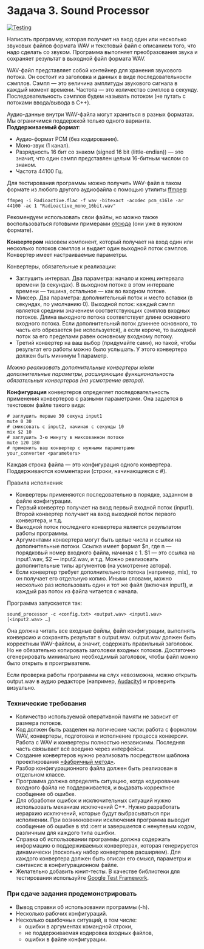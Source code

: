 # Задача 3. Sound Processor

[![Testing](https://github.com/ptrvsrg/NSU-OOP-CXX-Sound-Processor/actions/workflows/cmake.yml/badge.svg)](https://github.com/ptrvsrg/NSU-OOP-CXX-Sound-Processor/actions/workflows/cmake.yml)

Написать программу, которая получает на вход один или несколько звуковых файлов формата WAV и текстовый файл с описанием того, что надо сделать со звуком. Программа выполняет преобразования звука и сохраняет результат в выходной файл формата WAV.

WAV-файл представляет собой контейнер для хранения звукового потока. Он состоит из заголовка и данных в виде последовательности сэмплов. Сэмпл — это величина амплитуды звукового сигнала в каждый момент времени. Частота — это количество сэмплов в секунду. Последовательность сэмплов будем называть потоком (не путать с потоками ввода/вывода в C++).

Аудио-данные внутри WAV-файла могут храниться в разных форматах. Мы ограничимся поддержкой только одного варианта. **Поддерживаемый формат**:

+ Аудио-формат PCM (без кодирования).
+ Моно-звук (1 канал).
+ Разрядность 16 бит со знаком (signed 16 bit (little-endian)) — это значит, что один сэмпл представлен целым 16-битным числом со знаком.
+ Частота 44100 Гц.

Для тестирования программы можно получить WAV-файл в таком формате из любого другого аудиофайла с помощью утилиты [ffmpeg](https://ffmpeg.org/download.html):

    ffmpeg -i Radioactive.flac -f wav -bitexact -acodec pcm_s16le -ar 44100 -ac 1 "Radioactive_mono_16bit.wav"

Рекомендуем использовать свои файлы, но можно также воспользоваться готовыми примерами [отсюда](https://drive.google.com/file/d/1wzvJK09WI7UzXciJLKjWT_w6g4JWruWJ/view?usp=sharing) (они уже в нужном формате).

**Конвертером** назовем компонент, который получает на вход один или несколько потоков сэмплов и выдает один выходной поток сэмплов. Конвертер имеет настраиваемые параметры.

Конвертеры, обязательные к реализации:

+ Заглушить интервал. Два параметра: начало и конец интервала времени (в секундах). В выходном потоке в этом интервале времени — тишина, остальное — как во входном потоке.
+ Миксер. Два параметра: дополнительный поток и место вставки (в секундах, по умолчанию 0). Выходной поток: каждый сэмпл является средним значением соответствующих сэмплов входных потоков. Длина выходного потока соответствует длине основного входного потока. Eсли дополнительный поток длиннее основного, то часть его обрезается (не используется), а если короче, то выходной поток за его пределами равен основному входному потоку.
+ Третий конвертер на ваш выбор (придумайте сами), но такой, чтобы результат его работы можно было услышать. У этого конвертера должен быть минимум 1 параметр.

*Можно реализовать дополнительные конвертеры и/или дополнительные параметры, расширяющие функциональность обязательных конвертеров (на усмотрение автора).*

**Конфигурация** конвертеров определяет последовательность применения конвертеров с разными параметрами. Она задается в текстовом файле такого вида:

    # заглушить первые 30 секунд input1
    mute 0 30
    # смиксовать с input2, начиная с секунды 10
    mix $2 10
    # заглушить 3-ю минуту в миксованном потоке
    mute 120 180
    # применить ваш конвертер с нужными параметрами
    your_converter <parameters>

Каждая строка файла — это конфигурация одного конвертера. Поддерживаются комментарии (строки, начинающиеся с #).

Правила исполнения:
+ Конвертеры применяются последовательно в порядке, заданном в файле конфигурации.
+ Первый конвертер получает на вход первый входной поток (input1). Второй конвертер получает на вход выходной поток первого конвертера, и т.д.
+ Выходной поток последнего конвертера является результатом работы программы.
+ Аргументами конвертера могут быть целые числа и ссылки на дополнительные потоки. Ссылка имеет формат $n, где n — порядковый номер входного файла, начиная с 1. $1 — это ссылка на input1.wav, $2 — input2.wav, и т.д. Можно реализовать дополнительные типы аргументов (на усмотрение автора).
+ Если конвертер требует дополнительного потока (например, mix), то он получает его отдельную копию. Иными словами, можно несколько раз использовать один и тот же файл (включая input1), и каждый раз поток из файла читается с начала.

Программа запускается так:

    sound_processor -c <config.txt> <output.wav> <input1.wav> [<input2.wav> …]

Она должна читать все входные файлы, файл конфигурации, выполнять конверсию и сохранять результат в output.wav. output.wav должен быть корректным WAV-файлом, а значит, содержать правильный заголовок. Но не обязательно копировать заголовки входных потоков. Достаточно сгенерировать минимально необходимый заголовок, чтобы файл можно было открыть в проигрывателе.

Если проверка работы программы на слух невозможна, можно открыть output.wav в аудио редакторе (например, [Audacity](https://www.audacityteam.org)) и проверить визуально.

### Технические требования
+ Количество используемой оперативной памяти не зависит от размера потоков. 
+ Код должен быть разделен на логические части: работа с форматом WAV, конвертеры, подготовка и исполнение процесса конверсии. Работа с WAV и конвертеры полностью независимы. Последняя часть связывает всё воедино через интерфейсы.
+ Создание конвертеров нужно реализовать посредством шаблона проектирования [«фабричный метод»](https://ru.wikipedia.org/wiki/%D0%A4%D0%B0%D0%B1%D1%80%D0%B8%D1%87%D0%BD%D1%8B%D0%B9_%D0%BC%D0%B5%D1%82%D0%BE%D0%B4_(%D1%88%D0%B0%D0%B1%D0%BB%D0%BE%D0%BD_%D0%BF%D1%80%D0%BE%D0%B5%D0%BA%D1%82%D0%B8%D1%80%D0%BE%D0%B2%D0%B0%D0%BD%D0%B8%D1%8F)). 
+ Разбор конфигурационного файла должен быть реализован в отдельном классе.
+ Программа должна определять ситуацию, когда кодирование входного файла не поддерживается, и выдавать корректное сообщение об ошибке. 
+ Для обработки ошибок и исключительных ситуаций нужно использовать механизм исключений C++. Нужно разработать иерархию исключений, которые будут выбрасываться при исполнении. При возникновении исключения программа выводит сообщение об ошибке в std::cerr и завершается с ненулевым кодом, различным для каждого типа ошибки.
+ Справка об использовании программы должна содержать информацию о поддерживаемых конвертерах, которая генерируется динамически (поскольку набор конвертеров расширяем). Для каждого конвертера должен быть описан его смысл, параметры и синтаксис в конфигурационном файле.
+ Желательно добавить юнит-тесты. В качестве библиотеки для тестирования используйте [Google Test Framework](https://google.github.io/googletest/).
  
### При сдаче задания продемонстрировать
+ Вывод справки об использовании программы (-h).
+ Несколько рабочих конфигураций.
+ Несколько ошибочных ситуаций, в том числе:
  + ошибки в аргументах командной строки,
  + не поддерживаемая кодировка входных файлов,
  + ошибки в файле конфигурации.

